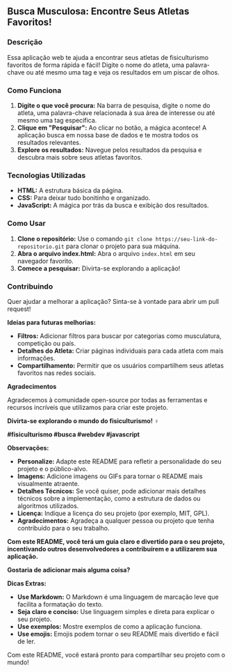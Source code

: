 ## Busca Musculosa: Encontre Seus Atletas Favoritos!

### **Descrição**

Essa aplicação web te ajuda a encontrar seus atletas de fisiculturismo favoritos de forma rápida e fácil! Digite o nome do atleta, uma palavra-chave ou até mesmo uma tag e veja os resultados em um piscar de olhos.

### **Como Funciona**

1. **Digite o que você procura:** Na barra de pesquisa, digite o nome do atleta, uma palavra-chave relacionada à sua área de interesse ou até mesmo uma tag específica.
2. **Clique em "Pesquisar":** Ao clicar no botão, a mágica acontece! A aplicação busca em nossa base de dados e te mostra todos os resultados relevantes.
3. **Explore os resultados:** Navegue pelos resultados da pesquisa e descubra mais sobre seus atletas favoritos.

### **Tecnologias Utilizadas**

* **HTML:** A estrutura básica da página.
* **CSS:** Para deixar tudo bonitinho e organizado.
* **JavaScript:** A mágica por trás da busca e exibição dos resultados.

### **Como Usar**

1. **Clone o repositório:** Use o comando `git clone https://seu-link-do-repositorio.git` para clonar o projeto para sua máquina.
2. **Abra o arquivo index.html:** Abra o arquivo `index.html` em seu navegador favorito.
3. **Comece a pesquisar:** Divirta-se explorando a aplicação!

### **Contribuindo**

Quer ajudar a melhorar a aplicação?  Sinta-se à vontade para abrir um pull request! 

**Ideias para futuras melhorias:**

* **Filtros:** Adicionar filtros para buscar por categorias como musculatura, competição ou país.
* **Detalhes do Atleta:** Criar páginas individuais para cada atleta com mais informações.
* **Compartilhamento:** Permitir que os usuários compartilhem seus atletas favoritos nas redes sociais.

**Agradecimentos**

Agradecemos à comunidade open-source por todas as ferramentas e recursos incríveis que utilizamos para criar este projeto.

**Divirta-se explorando o mundo do fisiculturismo!** ️‍♀️

**#fisiculturismo #busca #webdev #javascript**

**Observações:**

* **Personalize:** Adapte este README para refletir a personalidade do seu projeto e o público-alvo.
* **Imagens:** Adicione imagens ou GIFs para tornar o README mais visualmente atraente.
* **Detalhes Técnicos:** Se você quiser, pode adicionar mais detalhes técnicos sobre a implementação, como a estrutura de dados ou algoritmos utilizados.
* **Licença:** Indique a licença do seu projeto (por exemplo, MIT, GPL).
* **Agradecimentos:** Agradeça a qualquer pessoa ou projeto que tenha contribuído para o seu trabalho.

**Com este README, você terá um guia claro e divertido para o seu projeto, incentivando outros desenvolvedores a contribuírem e a utilizarem sua aplicação.**

**Gostaria de adicionar mais alguma coisa?**

**Dicas Extras:**

* **Use Markdown:** O Markdown é uma linguagem de marcação leve que facilita a formatação do texto.
* **Seja claro e conciso:** Use linguagem simples e direta para explicar o seu projeto.
* **Use exemplos:** Mostre exemplos de como a aplicação funciona.
* **Use emojis:** Emojis podem tornar o seu README mais divertido e fácil de ler.

Com este README, você estará pronto para compartilhar seu projeto com o mundo! 
